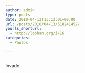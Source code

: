 ```yaml
---
author: admin
type: posts
date: 2010-04-13T13:13:01+00:00
url: /posts/2010/04/13/518241452/
yourls_shorturl:
  - http://lobban.org/i/16
categories:
  - Photos

---
```

<div class="figure">
  <img src="https://andy.lobban.org/photo/1280/518241452/1/tumblr_l0tgpp52FI1qzrl7b" alt="" />
</div>

Invade